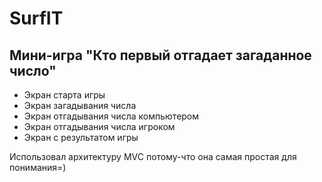 # SurfIT

## Мини-игра "Кто первый отгадает загаданное число"

- Экран старта игры
- Экран загадывания числа
- Экран отгадывания числа компьютером
- Экран отгадывания числа игроком
- Экран с результатом игры

Использовал архитектуру MVC потому-что она самая простая для понимания=)
